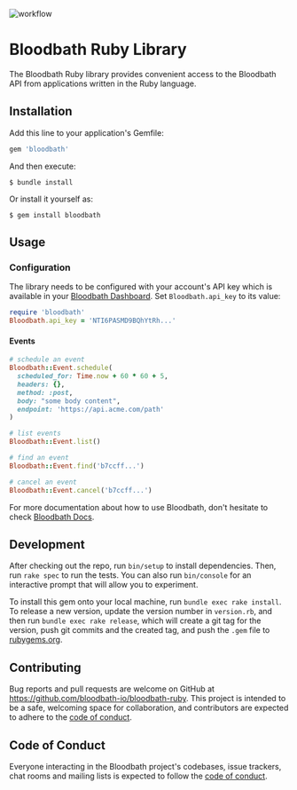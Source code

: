 ![workflow](https://github.com/bloodbath-io/bloodbath-ruby/actions/workflows/main.yml/badge.svg)

# Bloodbath Ruby Library

The Bloodbath Ruby library provides convenient access to the Bloodbath API from applications written in the Ruby language.

## Installation

Add this line to your application's Gemfile:

```ruby
gem 'bloodbath'
```

And then execute:

    $ bundle install

Or install it yourself as:

    $ gem install bloodbath

## Usage

### Configuration
The library needs to be configured with your account's API key which is available in your [Bloodbath Dashboard](https://app.bloodbath.io/). Set `Bloodbath.api_key` to its value:

```ruby
require 'bloodbath'
Bloodbath.api_key = 'NTI6PASMD9BQhYtRh...'
```

#### Events
```ruby
# schedule an event
Bloodbath::Event.schedule(
  scheduled_for: Time.now + 60 * 60 + 5,
  headers: {},
  method: :post,
  body: "some body content",
  endpoint: 'https://api.acme.com/path'
)

# list events
Bloodbath::Event.list()

# find an event
Bloodbath::Event.find('b7ccff...')

# cancel an event
Bloodbath::Event.cancel('b7ccff...')
```

For more documentation about how to use Bloodbath, don't hesitate to check [Bloodbath Docs](https://docs.bloodbath.io).

## Development

After checking out the repo, run `bin/setup` to install dependencies. Then, run `rake spec` to run the tests. You can also run `bin/console` for an interactive prompt that will allow you to experiment.

To install this gem onto your local machine, run `bundle exec rake install`. To release a new version, update the version number in `version.rb`, and then run `bundle exec rake release`, which will create a git tag for the version, push git commits and the created tag, and push the `.gem` file to [rubygems.org](https://rubygems.org).

## Contributing

Bug reports and pull requests are welcome on GitHub at https://github.com/bloodbath-io/bloodbath-ruby. This project is intended to be a safe, welcoming space for collaboration, and contributors are expected to adhere to the [code of conduct](https://github.com/bloodbath-io/bloodbath-ruby/blob/master/CODE_OF_CONDUCT.md).

## Code of Conduct

Everyone interacting in the Bloodbath project's codebases, issue trackers, chat rooms and mailing lists is expected to follow the [code of conduct](https://github.com/bloodbath-io/bloodbath-ruby/blob/master/CODE_OF_CONDUCT.md).
